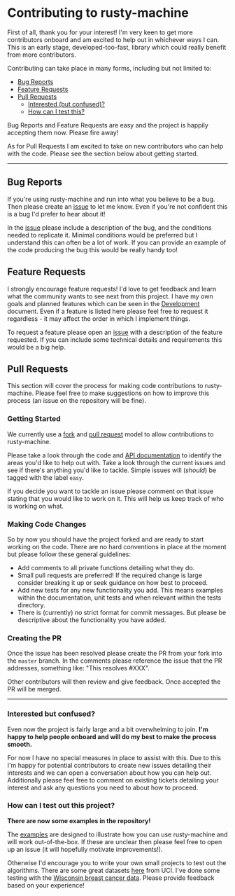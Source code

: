 # Contributing to rusty-machine

First of all, thank you for your interest! I'm very keen to get more contributors onboard and am excited to help out in whichever
ways I can. This is an early stage, developed-too-fast, library which could really benefit from more contributors.

Contributing can take place in many forms, including but not limited to:

- [Bug Reports](#bug-reports)
- [Feature Requests](#feature-requests)
- [Pull Requests](#pull-requests)
	- [Interested (but confused)?](#interested-but-confused)
	- [How can I test this?](#how-can-i-test-out-this-project)

Bug Reports and Feature Requests are easy and the project is happily accepting them now. Please fire away!

As for Pull Requests I am excited to take on new contributors who can help with the code. Please see the section below about getting started.

---

## Bug Reports

If you're using rusty-machine and run into what you believe to be a bug. Then please create an [issue](https://guides.github.com/features/issues/)
to let me know. Even if you're not confident this is a bug I'd prefer to hear about it!

In the [issue](https://guides.github.com/features/issues/) please include a description of the bug, and the conditions needed to replicate it.
Minimal conditions would be preferred but I understand this can often be a lot of work. If you can provide an example of the code
producing the bug this would be really handy too!

## Feature Requests

I strongly encourage feature requests! I'd love to get feedback and learn what the community wants to see next from this project.
I have my own goals and planned features which can be seen in the [Development](DEVELOPMENT.md) document. Even if a feature is
listed here please feel free to request it regardless - it may affect the order in which I implement things.

To request a feature please open an [issue](https://guides.github.com/features/issues/) with a description of the feature requested.
If you can include some technical details and requirements this would be a big help.

## Pull Requests

This section will cover the process for making code contributions to rusty-machine. Please feel free to make
suggestions on how to improve this process (an issue on the repository will be fine).

### Getting Started

We currently use a [fork](https://help.github.com/articles/fork-a-repo/) and
[pull request](https://help.github.com/articles/using-pull-requests/) model to allow contributions to rusty-machine.

Please take a look through the code and [API documentation](https://athemathmo.github.io/rusty-machine/rusty-machine/doc/rusty_machine/index.html)
to identify the areas you'd like to help out with. Take a look through the current issues and see if there's anything you'd like to tackle.
Simple issues will (_should_) be tagged with the label `easy`.

If you decide you want to tackle an issue please comment on that issue stating that you would like to work on it.
This will help us keep track of who is working on what.

### Making Code Changes

So by now you should have the project forked and are ready to start working on the code.
There are no hard conventions in place at the moment but please follow these general guidelines:

- Add comments to all private functions detailing what they do.
- Small pull requests are preferred! If the required change is large consider breaking it up or seek guidance
on how best to proceed.
- Add new tests for any new functionality you add. This means examples within the documentation, unit tests and when
relevant within the tests directory.
- There is (currently) no strict format for commit messages. But please be descriptive about the functionality you have
added.

### Creating the PR

Once the issue has been resolved please create the PR from your fork into the `master` branch.
In the comments please reference the issue that the PR addresses, something like: "This resolves #XXX".

Other contributors will then review and give feedback. Once accepted the PR will be merged.

---

### Interested but confused?

Even now the project is fairly large and a bit overwhelming to join. **I'm happy to help people onboard and will do my best to make the process smooth.**

For now I have no special measures in place to assist with this. Due to this I'm happy for potential contributors to create new
issues detailing their interests and we can open a conversation about how you can help out. Additionally please feel free to
comment on existing tickets detailing your interest and ask any questions you need to about how to proceed.

### How can I test out this project?

**There are now some examples in the repository!**

The [examples](./examples) are designed to illustrate how you can use rusty-machine and will work out-of-the-box.
If these are unclear then please feel free to open up an issue (it will hopefully motivate improvements!).

Otherwise I'd encourage you to write your own small projects to test out the algorithms. There are some great datasets [here](https://archive.ics.uci.edu/ml/datasets.html) from UCI. I've done some testing with the [Wisconsin breast cancer data](https://archive.ics.uci.edu/ml/datasets/Breast+Cancer+Wisconsin+(Diagnostic)). Please provide feedback based on your experience!
